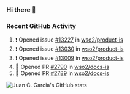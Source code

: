 ### Hi there 👋

<!--
**jcgarciaa/jcgarciaa** is a ✨ _special_ ✨ repository because its `README.md` (this file) appears on your GitHub profile.

Here are some ideas to get you started:

- 🔭 I’m currently working on ...
- 🌱 I’m currently learning ...
- 👯 I’m looking to collaborate on ...
- 🤔 I’m looking for help with ...
- 💬 Ask me about ...
- 📫 How to reach me: ...
- 😄 Pronouns: ...
- ⚡ Fun fact: ...
-->

### Recent GitHub Activity

<!--START_SECTION:activity-->
1. ❗️ Opened issue [#13227](https://github.com/wso2/product-is/issues/13227) in [wso2/product-is](https://github.com/wso2/product-is)
2. ❗️ Opened issue [#13030](https://github.com/wso2/product-is/issues/13030) in [wso2/product-is](https://github.com/wso2/product-is)
3. ❗️ Opened issue [#13009](https://github.com/wso2/product-is/issues/13009) in [wso2/product-is](https://github.com/wso2/product-is)
4. 💪 Opened PR [#2790](https://github.com/wso2/docs-is/pull/2790) in [wso2/docs-is](https://github.com/wso2/docs-is)
5. 💪 Opened PR [#2789](https://github.com/wso2/docs-is/pull/2789) in [wso2/docs-is](https://github.com/wso2/docs-is)
<!--END_SECTION:activity-->

![Juan C. Garcia's GitHub stats](https://github-readme-stats.vercel.app/api?username=jcgarciaa&count_private=true&show_icons=true&hide_border=true)